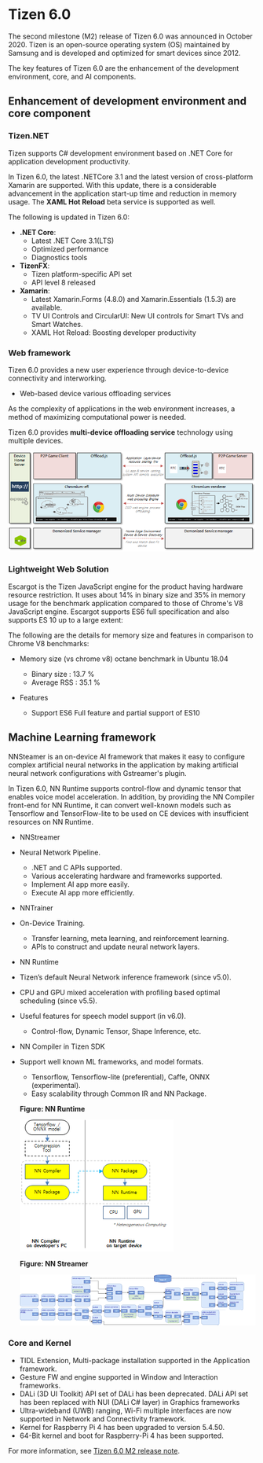 # Tizen 6.0

The second milestone (M2) release of Tizen 6.0 was announced in October 2020.
Tizen is an open-source operating system (OS) maintained by Samsung and is developed and optimized for smart devices since 2012.

The key features of Tizen 6.0 are the enhancement of the development environment, core, and AI components.

## Enhancement of development environment and core component

### Tizen.NET

Tizen supports C# development environment based on .NET Core for application development productivity.

In Tizen 6.0, the latest  .NETCore 3.1 and the latest version of cross-platform Xamarin are supported. With this update, there is a considerable advancement in the application start-up time and reduction in memory usage. The **XAML Hot Reload** beta service is supported as well.

The following is updated in Tizen 6.0:

- **.NET Core**:
     - Latest .NET Core 3.1(LTS)
     - Optimized performance
     - Diagnostics tools
- **TizenFX**:
    - Tizen platform-specific API set
    - API level 8 released
- **Xamarin**:
    -  Latest Xamarin.Forms (4.8.0)  and Xamarin.Essentials (1.5.3) are available.
    - TV UI Controls and CircularUI: New UI controls for Smart TVs and Smart Watches.
    - XAML Hot Reload: Boosting developer productivity

### Web framework

Tizen 6.0 provides a new user experience through device-to-device connectivity and interworking.

- Web-based device various offloading services

As the complexity of applications in the web environment increases, a method of maximizing computational power is needed.

Tizen 6.0 provides **multi-device offloading service** technology using multiple devices.

![img](media/6.0_1_web.png)

### Lightweight Web Solution

Escargot is the Tizen JavaScript engine for the product having hardware resource restriction. It uses about 14% in binary size and 35% in memory usage for the benchmark application compared to those of Chrome's V8 JavaScript engine. Escargot supports ES6 full specification and also supports ES 10 up to a large extent:

 The following are the details for memory size and features in comparison to Chrome V8 benchmarks:

  - Memory size  (vs chrome v8) octane benchmark in Ubuntu 18.04
    - Binary size : 13.7 %
    - Average RSS : 35.1 %

  - Features
    - Support ES6 Full feature and partial support of ES10

## Machine Learning framework

NNSteamer is an on-device AI framework that makes it easy to configure complex artificial neural networks in the application by making artificial neural network configurations with Gstreamer's plugin. 	 

In Tizen 6.0, NN Runtime supports control-flow and dynamic tensor that enables voice model acceleration. In addition, by providing the NN Compiler front-end for NN Runtime, it can convert well-known models such as Tensorflow and TensorFlow-lite to be used on CE devices with insufficient resources on NN Runtime.	 

- NNStreamer 	 
 - Neural Network Pipeline. 	 
   - .NET and C APIs supported. 	 
   - Various accelerating hardware and frameworks supported. 	 	 
   - Implement AI app more easily. 	 
   - Execute AI app more efficiently. 	 

- NNTrainer 	 
 - On-Device Training. 	 
   - Transfer learning, meta learning, and reinforcement learning. 	 
   - APIs to construct and update neural network layers.

- NN Runtime 	 
 - Tizen’s default Neural Network inference framework (since v5.0).
 - CPU and GPU mixed acceleration with profiling based optimal scheduling (since v5.5).
 - Useful features for speech model support (in v6.0). 	 
   - Control-flow, Dynamic Tensor, Shape Inference, etc. 	 

- NN Compiler in Tizen SDK 	 
 - Support well known ML frameworks, and model formats. 	 
   - Tensorflow, Tensorflow-lite (preferential), Caffe, ONNX (experimental). 	 
   - Easy scalability through Common IR and NN Package.


   **Figure: NN Runtime**

   ![NN Runtime](./media/6.0_1_NNRuntime.png)


   **Figure: NN Streamer**

   ![NN Streamer](./media/6.0_1_NNStreamer.png)

### Core and Kernel
- TIDL Extension, Multi-package installation supported in the Application framework.
- Gesture FW and engine supported in Window and Interaction frameworks.
- DALi (3D UI Toolkit) API set of DALi has been deprecated. DALi API set has been replaced with NUI (DALi C# layer) in Graphics frameworks
- Ultra-wideband (UWB) ranging, Wi-Fi multiple interfaces are now supported in Network and Connectivity framework.
- Kernel for Raspberry Pi 4 has been upgraded to version 5.4.50.
- 64-Bit kernel and boot for Raspberry-Pi 4 has been supported.


For more information, see [Tizen 6.0 M2 release note](../../release-notes/tizen-6-0-m2.md).
